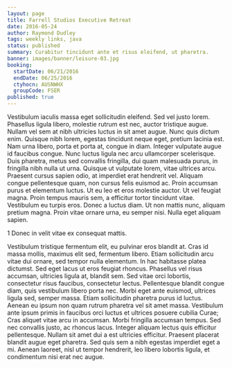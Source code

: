 ```yaml
---
layout: page
title: Farrell Studios Executive Retreat
date: 2016-05-24
author: Raymond Dudley
tags: weekly links, java
status: published
summary: Curabitur tincidunt ante et risus eleifend, ut pharetra.
banner: images/banner/leisure-03.jpg
booking:
  startDate: 06/21/2016
  endDate: 06/25/2016
  ctyhocn: AUSNWHX
  groupCode: FSER
published: true
---
```

Vestibulum iaculis massa eget sollicitudin eleifend. Sed vel justo lorem. Phasellus ligula libero, molestie rutrum est nec, auctor tristique augue. Nullam vel sem at nibh ultricies luctus in sit amet augue. Nunc quis dictum enim. Quisque nibh lorem, egestas tincidunt neque eget, pretium lacinia est. Nam urna libero, porta et porta at, congue in diam. Integer vulputate augue id faucibus congue. Nunc luctus ligula nec arcu ullamcorper scelerisque. Duis pharetra, metus sed convallis fringilla, dui quam malesuada purus, in fringilla nibh nulla ut urna. Quisque ut vulputate lorem, vitae ultrices arcu.
Praesent cursus sapien odio, at imperdiet erat hendrerit vel. Aliquam congue pellentesque quam, non cursus felis euismod ac. Proin accumsan purus et elementum luctus. Ut eu leo et eros molestie auctor. Ut vel feugiat magna. Proin tempus mauris sem, a efficitur tortor tincidunt vitae. Vestibulum eu turpis eros. Donec a luctus diam. Ut non mattis nunc, aliquam pretium magna. Proin vitae ornare urna, eu semper nisi. Nulla eget aliquam sapien.

1 Donec in velit vitae ex consequat mattis.

Vestibulum tristique fermentum elit, eu pulvinar eros blandit at. Cras id massa mollis, maximus elit sed, fermentum libero. Etiam sollicitudin arcu vitae dui ornare, sed tempor nulla elementum. In hac habitasse platea dictumst. Sed eget lacus ut eros feugiat rhoncus. Phasellus vel risus accumsan, ultricies ligula at, blandit sem. Sed vitae orci lobortis, consectetur risus faucibus, consectetur lectus.
Pellentesque blandit congue diam, quis vestibulum libero porta nec. Morbi eget ante euismod, ultrices ligula sed, semper massa. Etiam sollicitudin pharetra purus id luctus. Aenean eu ipsum non quam rutrum pharetra vel sit amet massa. Vestibulum ante ipsum primis in faucibus orci luctus et ultrices posuere cubilia Curae; Cras aliquet vitae arcu in accumsan. Morbi fringilla accumsan tempus. Sed nec convallis justo, ac rhoncus lacus. Integer aliquam lectus quis efficitur pellentesque. Nullam sit amet dui a est ultricies efficitur. Praesent placerat blandit augue eget pharetra. Sed quis sem a nibh egestas imperdiet eget a mi. Aenean laoreet, nisl ut tempor hendrerit, leo libero lobortis ligula, et condimentum nisi erat nec augue.
